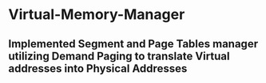# Virtual-Memory-Manager
## Implemented Segment and Page Tables manager utilizing Demand Paging to translate Virtual addresses into Physical Addresses
